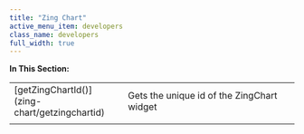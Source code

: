 ```yaml
---
title: "Zing Chart"
active_menu_item: developers
class_name: developers
full_width: true
---
```



**In This Section:**

<table>
<tr>
<td width="182">
[getZingChartId()](zing-chart/getzingchartid)

</td>
<td width="8">
</td>
<td width="752">
Gets the unique id of the ZingChart widget

</td>
</tr>
<tr>
<td width="182">

</td>
<td width="8">
</td>
<td width="752">
</td>
</tr>
</table>


